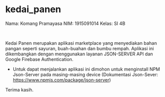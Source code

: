 # kedai_panen
Nama: Komang Pramayasa
NIM: 1915091014
Kelas: SI 4B

<br>

Kedai Panen merupakan aplikasi marketplace yang menyediakan bahan pangan seperti sayuran, buah-buahan dan bumbu rempah. 
Aplikasi ini dikembangkan dengan menggunakan layanan JSON-SERVER API dan Google Firebase Authentication. 

- Untuk dapat menjalankan aplikasi ini dimohon untuk menginstall NPM Json-Server pada masing-masing device (Dokumentasi Json-Sever: https://www.npmjs.com/package/json-server)

Terima kasih.
